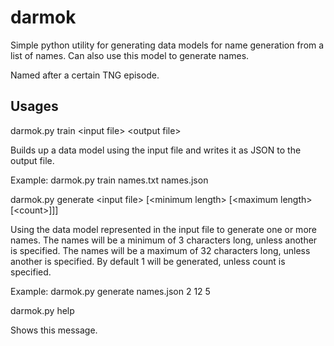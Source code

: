 darmok
==========
Simple python utility for generating data models for name generation from a list of names. Can also use this model to generate names.

Named after a certain TNG episode.

Usages
----------

darmok.py train &lt;input file&gt; &lt;output file&gt;

Builds up a data model using the input file and writes it as JSON to the output file.

Example:
	darmok.py train names.txt names.json

darmok.py generate &lt;input file&gt; [&lt;minimum length&gt; [&lt;maximum length&gt; [&lt;count&gt;]]]

Using the data model represented in the input file to generate one or more names.
The names will be a minimum of 3 characters long, unless another is specified.
The names will be a maximum of 32 characters long, unless another is specified.
By default 1 will be generated, unless count is specified.

Example:
	darmok.py generate names.json 2 12 5

darmok.py help

Shows this message.
